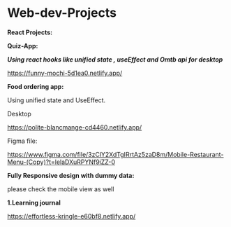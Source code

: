 # Web-dev-Projects

**React Projects:**

**Quiz-App:**

***Using react hooks like unified state , useEffect and Omtb api for desktop***

https://funny-mochi-5d1ea0.netlify.app/

**Food ordering app:**

 Using unified state and UseEffect.
 
 Desktop

 https://polite-blancmange-cd4460.netlify.app/

Figma file:

https://www.figma.com/file/3zClY2XdTgIRrtAz5zaD8m/Mobile-Restaurant-Menu-(Copy)?t=lelaDXuRPYNf9iZZ-0

**Fully Responsive design with dummy data:**

please check the mobile view as well

**1.Learning journal**

https://effortless-kringle-e60bf8.netlify.app/






